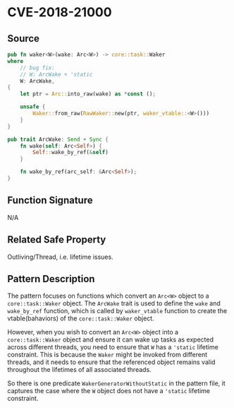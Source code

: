 # CVE-2018-21000

## Source

```rust
pub fn waker<W>(wake: Arc<W>) -> core::task::Waker
where
    // bug fix: 
    // W: ArcWake + 'static
    W: ArcWake,
{
    let ptr = Arc::into_raw(wake) as *const ();

    unsafe {
        Waker::from_raw(RawWaker::new(ptr, waker_vtable::<W>()))
    }
}
```

```rust
pub trait ArcWake: Send + Sync {
    fn wake(self: Arc<Self>) {
        Self::wake_by_ref(&self)
    }

    fn wake_by_ref(arc_self: &Arc<Self>);
}
```

## Function Signature

N/A

## Related Safe Property

Outliving/Thread, i.e. lifetime issues.

## Pattern Description

The pattern focuses on functions which convert an `Arc<W>` object to a `core::task::Waker` object. The `ArcWake` trait is used to define the `wake` and `wake_by_ref` function, which is called by `waker_vtable` function to create the vtable(bahaviors) of the `core::task::Waker` object.

However, when you wish to convert an `Arc<W>` object into a `core::task::Waker` object and ensure it can wake up tasks as expected across different threads, you need to ensure that `W` has a `'static` lifetime constraint. This is because the `Waker` might be invoked from different threads, and it needs to ensure that the referenced object remains valid throughout the lifetimes of all associated threads.

So there is one predicate `WakerGeneratorWithoutStatic` in the pattern file, it captures the case where the `W` object does not have a `'static` lifetime constraint.
